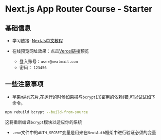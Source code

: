 # Next.js App Router Course - Starter

## 基础信息

* 学习链接: [NextJs中文教程](https://qufei1993.github.io/nextjs-learn-cn/)

* 在线预览网址效果：点击[Vercel链接](https://nextjs-dashboard-rho-lyart-20.vercel.app/dashboard)预览
  * 登入账号：`user@nextmail.com`
  * 密码： `123456`

## 一些注意事项

* 苹果`M系列`芯片,在运行的时候如果报与`bcrypt`(加密用的依赖)错,可以试试如下命令。

```bash
npm rebuild bcrypt --build-from-source
```

这将重新编译`bcrypt`模块以适应你的系统

* `.env`文件中的`AUTH_SECRET`变量是用来在`NextAuth`框架中进行验证必须的变量
